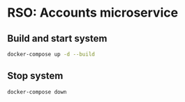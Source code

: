 # RSO: Accounts microservice

## Build and start system 
```bash
docker-compose up -d --build
```

## Stop system
```bash
docker-compose down
```